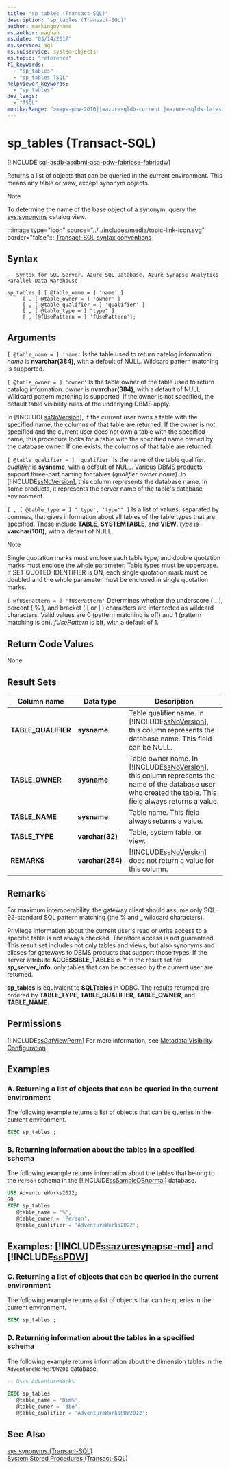 ```yaml
---
title: "sp_tables (Transact-SQL)"
description: "sp_tables (Transact-SQL)"
author: markingmyname
ms.author: maghan
ms.date: "03/14/2017"
ms.service: sql
ms.subservice: system-objects
ms.topic: "reference"
f1_keywords:
  - "sp_tables"
  - "sp_tables_TSQL"
helpviewer_keywords:
  - "sp_tables"
dev_langs:
  - "TSQL"
monikerRange: ">=aps-pdw-2016||=azuresqldb-current||=azure-sqldw-latest||>=sql-server-2016||>=sql-server-linux-2017||=azuresqldb-mi-current||=fabric"
---
```

# sp_tables (Transact-SQL)
[!INCLUDE [sql-asdb-asdbmi-asa-pdw-fabricse-fabricdw](../../includes/applies-to-version/sql-asdb-asdbmi-asa-pdw-fabricse-fabricdw.md)]

  Returns a list of objects that can be queried in the current environment. This means any table or view, except synonym objects.  
  
> [!NOTE]  
>  To determine the name of the base object of a synonym, query the [sys.synonyms](../../relational-databases/system-catalog-views/sys-synonyms-transact-sql.md) catalog view.  
  
 :::image type="icon" source="../../includes/media/topic-link-icon.svg" border="false"::: [Transact-SQL syntax conventions](../../t-sql/language-elements/transact-sql-syntax-conventions-transact-sql.md)  
  
## Syntax  
  
```syntaxsql  
-- Syntax for SQL Server, Azure SQL Database, Azure Synapse Analytics, Parallel Data Warehouse  
  
sp_tables [ [ @table_name = ] 'name' ]   
     [ , [ @table_owner = ] 'owner' ]   
     [ , [ @table_qualifier = ] 'qualifier' ]   
     [ , [ @table_type = ] "type" ]   
     [ , [@fUsePattern = ] 'fUsePattern'];  
```  
  
## Arguments  
`[ @table_name = ] 'name'`
 Is the table used to return catalog information. *name* is **nvarchar(384)**, with a default of NULL. Wildcard pattern matching is supported.  
  
`[ @table_owner = ] 'owner'`
 Is the table owner of the table used to return catalog information. *owner* is **nvarchar(384)**, with a default of NULL. Wildcard pattern matching is supported. If the owner is not specified, the default table visibility rules of the underlying DBMS apply.  
  
 In [!INCLUDE[ssNoVersion](../../includes/ssnoversion-md.md)], if the current user owns a table with the specified name, the columns of that table are returned. If the owner is not specified and the current user does not own a table with the specified name, this procedure looks for a table with the specified name owned by the database owner. If one exists, the columns of that table are returned.  
  
`[ @table_qualifier = ] 'qualifier'`
 Is the name of the table qualifier. *qualifier* is **sysname**, with a default of NULL. Various DBMS products support three-part naming for tables (_qualifier_**.**_owner_**.**_name_). In [!INCLUDE[ssNoVersion](../../includes/ssnoversion-md.md)], this column represents the database name. In some products, it represents the server name of the table's database environment.  
  
``[ , [ @table_type = ] "'type', 'type'" ]``
 Is a list of values, separated by commas, that gives information about all tables of the table types that are specified. These include **TABLE**, **SYSTEMTABLE**, and **VIEW**. *type* is **varchar(100)**, with a default of NULL.  
  
> [!NOTE]  
>  Single quotation marks must enclose each table type, and double quotation marks must enclose the whole parameter. Table types must be uppercase. If SET QUOTED_IDENTIFIER is ON, each single quotation mark must be doubled and the whole parameter must be enclosed in single quotation marks.  
  
`[ @fUsePattern = ] 'fUsePattern'`
 Determines whether the underscore ( _ ), percent ( % ), and bracket ( [ or ] ) characters are interpreted as wildcard characters. Valid values are 0 (pattern matching is off) and 1 (pattern matching is on). *fUsePattern* is **bit**, with a default of 1.  
  
## Return Code Values  
 None  
  
## Result Sets  
  
|Column name|Data type|Description|  
|-----------------|---------------|-----------------|  
|**TABLE_QUALIFIER**|**sysname**|Table qualifier name. In [!INCLUDE[ssNoVersion](../../includes/ssnoversion-md.md)], this column represents the database name. This field can be NULL.|  
|**TABLE_OWNER**|**sysname**|Table owner name. In [!INCLUDE[ssNoVersion](../../includes/ssnoversion-md.md)], this column represents the name of the database user who created the table. This field always returns a value.|  
|**TABLE_NAME**|**sysname**|Table name. This field always returns a value.|  
|**TABLE_TYPE**|**varchar(32)**|Table, system table, or view.|  
|**REMARKS**|**varchar(254)**|[!INCLUDE[ssNoVersion](../../includes/ssnoversion-md.md)] does not return a value for this column.|  
  
## Remarks  
 For maximum interoperability, the gateway client should assume only SQL-92-standard SQL pattern matching (the % and _ wildcard characters).  
  
 Privilege information about the current user's read or write access to a specific table is not always checked. Therefore access is not guaranteed. This result set includes not only tables and views, but also synonyms and aliases for gateways to DBMS products that support those types. If the server attribute **ACCESSIBLE_TABLES** is Y in the result set for **sp_server_info**, only tables that can be accessed by the current user are returned.  
  
 **sp_tables** is equivalent to **SQLTables** in ODBC. The results returned are ordered by **TABLE_TYPE**, **TABLE_QUALIFIER**, **TABLE_OWNER**, and **TABLE_NAME**.  
  
## Permissions  
 [!INCLUDE[ssCatViewPerm](../../includes/sscatviewperm-md.md)] For more information, see [Metadata Visibility Configuration](../../relational-databases/security/metadata-visibility-configuration.md).  
  
## Examples  
  
### A. Returning a list of objects that can be queried in the current environment  
 The following example returns a list of objects that can be queries in the current environment.  
  
```sql  
EXEC sp_tables ;  
```  
  
### B. Returning information about the tables in a specified schema  
 The following example returns information about the tables that belong to the `Person` schema in the [!INCLUDE[ssSampleDBnormal](../../includes/sssampledbnormal-md.md)] database.  
  
```sql  
USE AdventureWorks2022;  
GO  
EXEC sp_tables   
   @table_name = '%',  
   @table_owner = 'Person',  
   @table_qualifier = 'AdventureWorks2022';  
```  
  
## Examples: [!INCLUDE[ssazuresynapse-md](../../includes/ssazuresynapse-md.md)] and [!INCLUDE[ssPDW](../../includes/sspdw-md.md)]  
  
### C. Returning a list of objects that can be queried in the current environment  
 The following example returns a list of objects that can be queries in the current environment.  
  
```sql  
EXEC sp_tables ;  
```  
  
### D. Returning information about the tables in a specified schema  
 The following example returns information about the dimension tables in the `AdventureWorksPDW201` database.  
  
```sql  
-- Uses AdventureWorks  
  
EXEC sp_tables   
   @table_name = 'Dim%',  
   @table_owner = 'dbo',  
   @table_qualifier = 'AdventureWorksPDW2012';  
```  
  
## See Also  
 [sys.synonyms &#40;Transact-SQL&#41;](../../relational-databases/system-catalog-views/sys-synonyms-transact-sql.md)   
 [System Stored Procedures &#40;Transact-SQL&#41;](../../relational-databases/system-stored-procedures/system-stored-procedures-transact-sql.md)  
  
  

